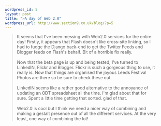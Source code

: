 ```yaml
--- 
wordpress_id: 5
layout: post
title: ">A day of Web 2.0"
wordpress_url: http://www.section9.co.uk/blog/?p=5
---
```

>It seems that I've been messing with Web2.0 services for the entire day! Firstly, it appears that Flash doesn't like cross-site linking, so I had to fudge the Django back-end to get the Twitter Feeds and Blogger feeds on Flash's behalf. Bit of a horrible fix really.<br /><br />Now that the beta page is up and being tested, I've turned to LinkedIN, Flickr and Blogger. Flickr is such a gorgeous thing to use, it really is. Now that things are organised the joyous Leeds Festival Photos are there so be sure to check these out. <br /><br />LinkedIN seems like a rather good alternative to the annoyance of updating an ODT spreadsheet all the time. I'm glad about that for sure. Spent a little time getting that sorted. glad of that.<br /><br />Web2.0 is cool but I think we need a nicer way of combining and making a gestalt presence out of all the different services. At the very least, one way of combining the lot!
